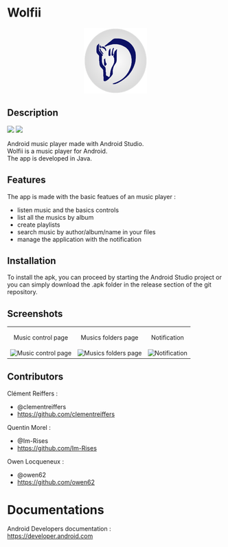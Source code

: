 # Wolfii

<p align="center">
<img src="README_files/logoWolfii.png" >
</p>

## Description

<!-- <p align='center'> -->
<img src="https://img.shields.io/badge/Android-3DDC84?style=for-the-badge&logo=android&logoColor=white">
<img src="https://img.shields.io/badge/Java-ED8B00?style=for-the-badge&logo=java&logoColor=white">
<!-- </p> -->

Android music player made with Android Studio.  
Wolfii is a music player for Android.  
The app is developed in Java.

## Features

The app is made with the basic featues of an music player :  

- listen music and the basics controls
- list all the musics by album
- create playlists
- search music by author/album/name in your files
- manage the application with the notification

## Installation

To install the apk, you can proceed by starting the Android Studio project or you can simply download the .apk folder in the release section of the git repository.

## Screenshots

<table>
  <tbody><tr>
    <td><p align="center">Music control page</p></td>
    <td><p align="center">Musics folders page</p></td>
    <td><p align="center">Notification</p></td>
  </tr>
  <tr>
    <td><img src="https://user-images.githubusercontent.com/59691442/166655368-58cbbcfb-8f48-4405-abb5-6f9076581202.png" alt="Music control page"></td>
    <td><img src="https://user-images.githubusercontent.com/59691442/166655379-3d74c0be-10de-47fb-ab2b-11110dce4981.png" alt="Musics folders page"></td>    
    <td><img src="https://user-images.githubusercontent.com/59691442/166655356-bcbc8d7c-1d86-4578-a704-71d7cc7e6c4f.png" alt="Notification"></td>
  </tr>
  </tbody>
</table>

## Contributors

Clément Reiffers :  
- @clementreiffers  
- <https://github.com/clementreiffers>

Quentin Morel :  
- @Im-Rises
- <https://github.com/Im-Rises>

Owen Locqueneux :  
- @owen62  
- <https://github.com/owen62>

# Documentations

Android Developers documentation :  
<https://developer.android.com>
